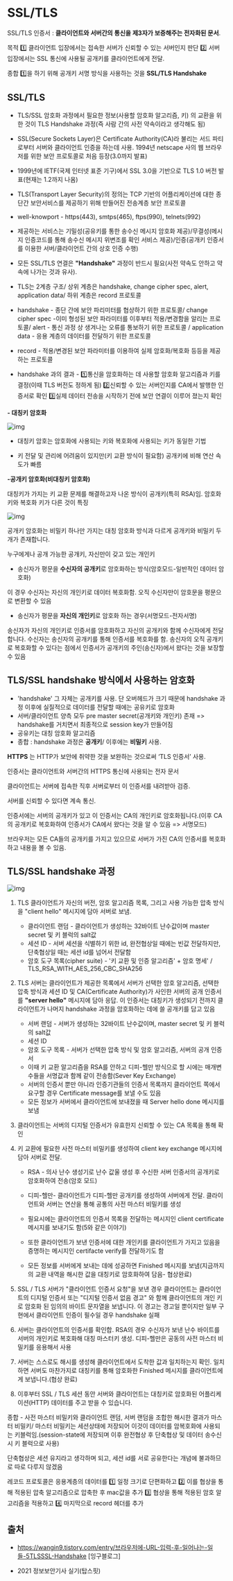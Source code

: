 # SSL/TLS 





SSL/TLS 인증서 : **클라이언트와 서버간의 통신을 제3자가 보증해주는 전자화된 문서**. 



목적  :one: 클라이언트 입장에서는 접속한 서버가 신뢰할 수 있는 서버인지 판단 :two: 서버 입장에서는 SSL 통신에 사용될 공개키를 클라이언트에게 전달. 



종합 :one:을 하기 위해  공개키 서명 방식을 사용하는 것을 **SSL/TLS Handshake** 





## SSL/TLS 

- TLS/SSL 암호화 과정에서 필요한 정보(사용할 암호화 알고리즘, 키) 의 교환을 위한 것이 TLS Handshake 과정(즉 사람 간의 사전 약속이라고 생각해도 됨)

- SSL(Secure Sockets Layer)은 Certificate Authority(CA)라 불리는 서드 파티로부터 서버와 클라이언트 인증을 하는데 사용. 1994년 netscape 사의 웹 브라우저를 위한 보안 프로토콜로 처음 등장(3.0까지 발표)
- 1999년에 IETF(국제 인터넷 표준 기구)에서 SSL 3.0을 기반으로 TLS 1.0 버전 발표(현재는 1.2까지 나옴)

- TLS(Transport Layer Security)의 정의는 TCP 기반의 어플리케이션에 대한 종단간 보안서비스를 제공하기 위해 만들어진 전송계층 보안 프로토콜
- well-knowport - https(443), smtps(465), ftps(990), telnets(992)
- 제공하는 서비스는 기밀성(공유키를 통한 송수신 메시지 암호화 제공)/무결성(메시지 인증코드를 통해 송수신 메시지 위변조를 확인 서비스 제공)/인증(공개키 인증서를 이용한 서버/클라이언트 간의 상호 인증 수행)

- 모든 SSL/TLS 연결은 **"Handshake"** 과정이 반드시 필요(사전 약속도 안하고 약속에 나가는 것과 유사). 
- TLS는 2계층 구조/ 상위 계층은 handshake, change cipher spec, alert, application data/ 하위 계층은 record 프로토콜
- handshake - 종단 간에 보안 파리미터를 협상하기 위한 프로토콜/ change cipher spec -이미 형성된 보안 파라미터를 이후부터  적용/변경함을 알리는 프로토콜/ alert - 통신 과정 상 생겨나는 오류를 통보하기 위한 프로토콜 /  application data - 응용 계층의 데이터를 전달하기 위한 프로토콜
- record - 적용/변경된 보안 파라미터를 이용하여 실제 암호화/복호화 등등을 제공하는 프로토콜
- handshake 과의 결과 -  :one:통신을 암호화하는 데 사용할 암호화 알고리즘과 키를 결정(이때 TLS 버전도 정하게 됨) :two:신뢰할 수 있는 서버인지를 CA에서 발행한 인증서로 확인 :three:실제 데이터 전송을 시작하기 전에 보안 연결이 이루어 졌는지 확인

**- 대칭키 암호화**



![img](https://t1.daumcdn.net/cfile/tistory/99613A415C46AADE2A)





- 대칭키 암호는 암호화에 사용되는 키와 복호화에 사용되는 키가 동일한 기법

- 키 전달 및 관리에 어려움이 있지만(키 교환 방식이 필요함) 공개키에 비해 연산 속도가 빠름



**-공개키 암호화(비대칭키 암호화)**



대칭키가 가지는 키 교환 문제를 해결하고자 나온 방식이 공개키(특히 RSA)임. 암호화 키와 복호화 키가 다른 것이 특징



![img](https://t1.daumcdn.net/cfile/tistory/99575E435C46AE152A)



공개키 암호화는 비밀키 하나만 가지는 대칭 암호화 방식과 다르게 공개키와 비밀키 두 개가 존재합니다. 

누구에게나 공개 가능한 공개키, 자신만이 갖고 있는 개인키

- 송신자가 평문을 **수신자의 공개키**로 암호화하는 방식(암호모드-일반적인 데이터 암호화)

이 경우 수신자는 자신의 개인키로 데이터 복호화함. 오직 수신자만이 암호문을 평문으로 변환할 수 있음

- 송신자가 평문을  **자신의 개인키**로 암호화 하는 경우(서명모드-전자서명)

 송신자가 자신의 개인키로 인증서를 암호화하고 자신의 공개키와 함께 수신자에게 전달합니다. 수신자는 송신자의 공개키를 통해 인증서를 복호화를 함. 송신자의 오직 공개키로 복호화할 수 있다는 점에서 인증서가 공개키의 주인(송신자)에서 왔다는 것을 보장할 수 있음



## TLS/SSL handshake 방식에서 사용하는 암호화



- 'handshake' 그 자체는 공개키를 사용. 단 오버헤드가 크기 때문에 handshake 과정 이후에 실질적으로 데이터를 전달할 때에는 공유키로 암호화
- 서버/클라이언트 양측 모두 pre master secret(공개키와 개인키) 존재 => handshake를 거치면서 최종적으로 session key가 만들어짐
- 공유키는 대칭 암호화 알고리즘
- 종합 : handshake 과정은 **공개키**/ 이후에는 **비밀키** 사용. 



**HTTPS** 는 HTTP가 보안에 취약한 것을 보완하는 것으로써 ‘TLS 인증서’ 사용.

인증서는 클라이언트와 서버간의 HTTPS 통신에 사용되는 전자 문서

클라이언트는 서버에 접속한 직후 서버로부터 이 인증서를 내려받아 검증. 

서버를 신뢰할 수 있다면 계속 통신.

인증서에는 서버의 공개키가 있고 이 인증서는 CA의 개인키로 암호화됩니다.(이후 CA의 공개키로 복호화하여 인증서가 CA에서 왔다는 것을 알 수 있음 => 서명모드)

브라우저는 모든 CA들의 공개키를 가지고 있으므로 서버가 가진 CA의 인증서를 복호화하고 내용을 볼 수 있음. 



## TLS/SSL handshake 과정





![img](https://t1.daumcdn.net/cfile/tistory/9973E13B5C46B5B707)







1. TLS 클라이언트가 자신의 버전, 암호 알고리즘 목록, 그리고 사용 가능한 압축 방식을 "client hello" 메시지에 담아 서버로 보냄.
   - 클라이언트 랜덤 - 클라이언트가 생성하는 32바이트 난수값이며 master secret 및 키 블럭의 salt값
   - 세션 ID -  서버 세션을 식별하기 위한 id, 완전협상일 때에는 빈값 전달하지만, 단축협상일 때는 세션 id를 넘어서 전달함
   - 암호 도구 목록(cipher suite) - '키 교환 및 인증 알고리즘' + 암호 명세' / TLS_RSA_WITH_AES_256_CBC_SHA256



2. TLS 서버는 클라이언트가 제공한 목록에서 서버가 선택한 암호 알고리즘, 선택한 압축 방식과 세션 ID 및 CA(Certificate Authority)가 사인한 서버의 공개 인증서를 **"server hello"** 메시지에 담아 응답. 이 인증서는 대칭키가 생성되기 전까지 클라이언트가 나머지 handshake 과정을 암호화하는 데에 쓸 공개키를 담고 있음
   - 서버 랜덤 - 서버가 생성하는 32바이트 난수값이며, master secret 및 키 블럭의 salt값
   - 세션 ID
   - 암호 도구 목록 - 서버가 선택한 압축 방식 및 암호 알고리즘, 서버의 공개 인증서
   - 이때 키 교환 알고리즘을 RSA를 안하고 디피-헬만 방식으로 할 시에는 매개변수들을 서명값과 함께 같이 전송함(Sever Key Exchange)
   - 서버의 인증서 뿐만 아니라 인증기관들의 인증서 목록까지 클라이언트 쪽에서 요구할 경우 Certificate message를 보낼 수도 있음
   - 모든 정보가 서버에서 클라이언트에 보내졌을 때 Server hello done 메시지를 보냄



3. 클라이언트는 서버의 디지털 인증서가 유효한지 신뢰할 수 있는 CA 목록을 통해 확인 



4. 키 교환에 필요한 사전 마스터 비밀키를 생성하여  client key exchange 메시지에 담아 서버로 전달. 

   - RSA - 의사 난수 생성기로 난수 값울 생성 후 수신한 서버 인증서의 공개키로 암호화하여 전송(암호 모드)

   - 디피-헬만- 클라이언트가 디피-헬만 공개키를 생성하여 서버에게 전달. 클라이언트와 서버는 연산을 통해 공통의 사전 마스터 비밀키를 생성

   - 필요시에는 클라이언트의 인증서 목록을 전달하는 메시지인 client certificate 메시지를 보내기도 함(5와 같은 이야기)

   - 또한 클라이언트가 보낸 인증서에 대한 개인키를 클라이언트가 가지고 있음을 증명하는 메시지인 certifacte verify를 전달하기도 함

   - 모든 정보를 서버에게 보내는 데에 성공하면 Finished 메시지를 보냄(지금까지의 교환 내역을 해시한 값을 대칭키로 암호화하여 담음- 협상완료)

     

5.  SSL / TLS 서버가 "클라이언트 인증서 요청"을 보낸 경우 클라이언트는 클라이언트의 디지털 인증서 또는 "디지털 인증서 없음 경고" 와 함께 클라이언트의 개인 키로 암호화 된 임의의 바이트 문자열을 보냅니다. 이 경고는 경고일 뿐이지만 일부 구현에서 클라이언트 인증이 필수일 경우 handshake 실패



6. 서버는 클라이언트의 인증서를 확인합. RSA의 경우 수신자가 보낸 난수 바이트를 서버의  개인키로 복호화해 대칭 마스터키 생성. 디피-헬만은 공동의 사전 마스터 비밀키를 응용해서 사용

   

7. 서버는 스스로도 해시를 생성해 클라이언트에서 도착한 값과 일치하는지 확인. 일치하면 서버도 마찬가지로 대칭키를 통해 암호화한 Finished 메시지를 클라이언트에게 보냅니다.(협상 완료)

   

8. 이후부터 SSL / TLS 세션 동안 서버와 클라이언트는 대칭키로 암호화된 어플리케이션(HTTP) 데이터를 주고 받을 수 있습니다.



종합 - 사전 마스터 비밀키와 클라이언트 랜덤, 서버 랜덤을 조합한 해시한 결과가 마스터 비밀키/ 마스터 비밀키는 세션상태에 저장되어 이것이 데이터를 암복호화에 사용되는 키블럭임.(session-state에 저장되며 이후 완전협상 후 단축협상 및 데이터 송수신시 키 블럭으로 사용)



단축협상은 세션 유지라고 생각하며 되고, 세션 id를 서로 공유한다는 개념에 불과하므로 따로 다루지 않겠음



레코드 프로토콜은 응용계층의 데이터를  :one: 일정 크기로 단편화하고 :two: 이를 협상을 통해 적용된 압축 알고리즘으로 압축한 후 mac값을 추가 :three: 협상을 통해 적용된 암호 알고리즘을 적용하고 :four: 마지막으로 record 헤더를 추가



## 출처

- https://wangin9.tistory.com/entry/브라우저에-URL-입력-후-일어나는-일들-5TLSSSL-Handshake [잉구블로그]

- 2021 정보보안기사 실기(탑스핏)